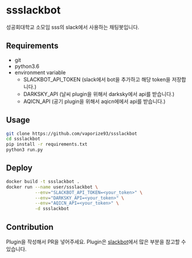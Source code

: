 # ssslackbot

성공회대학교 소모임 sss의 slack에서 사용하는 채팅봇입니다.

## Requirements

- git
- python3.6
- environment variable
  - SLACKBOT_API_TOKEN (slack에서 bot을 추가하고 해당 token을 저장합니다.)
  - DARKSKY_API (날씨 plugin을 위해서 darksky에서 api를 받습니다.)
  - AQICN_API (공기 plugin을 위해서 aqicn에에서 api를 받습니다.)

## Usage

```bash
git clone https://github.com/vaporize93/ssslackbot
cd ssslackbot
pip install -r requirements.txt
python3 run.py
```

## Deploy

```bash
docker build -t ssslackbot .
docker run --name user/ssslackbot \
           --env="SLACKBOT_API_TOKEN=<your_token>" \
           --env="DARKSKY_API=<your_token>" \
           --env="AQICN_API=<your_token>" \
           -d ssslackbot
```

## Contribution

Plugin을 작성해서 PR을 넣어주세요.
Plugin은 [slackbot](https://github.com/lins05/slackbot)에서 많은 부분을 참고할 수 있습니다.
